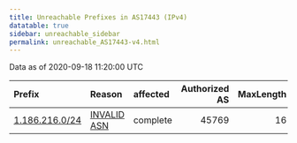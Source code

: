 ```yaml
---
title: Unreachable Prefixes in AS17443 (IPv4)
datatable: true
sidebar: unreachable_sidebar
permalink: unreachable_AS17443-v4.html
---
```


Data as of 2020-09-18 11:20:00 UTC


<div class="datatable-begin"></div>

| Prefix                                                 | Reason                                                                                                | affected   |   Authorized AS |   MaxLength | Anchor                                       |   unreachable /24s |
|:-------------------------------------------------------|:------------------------------------------------------------------------------------------------------|:-----------|----------------:|------------:|:---------------------------------------------|-------------------:|
| [1.186.216.0/24](https://stat.ripe.net/1.186.216.0/24) | [INVALID ASN](https://rpki-validator.ripe.net/announcement-preview?asn=AS17443&prefix=1.186.216.0/24) | complete   |           45769 |          16 | [APNIC](unreachable_APNIC_RPKI_Root-v4.html) |                  1 |

<div class="datatable-end"></div>